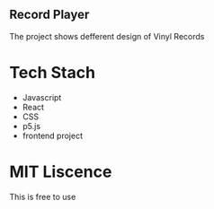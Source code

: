 ## Record Player 
The project shows defferent design of Vinyl Records

# Tech Stach
- Javascript
- React
- CSS
- p5.js
- frontend project

# MIT Liscence
This is free to use
